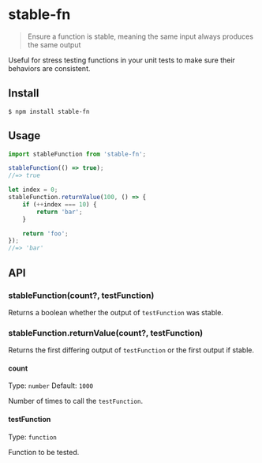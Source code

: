 # stable-fn

> Ensure a function is stable, meaning the same input always produces the same output

Useful for stress testing functions in your unit tests to make sure their behaviors are consistent.

## Install

```
$ npm install stable-fn
```

## Usage

```js
import stableFunction from 'stable-fn';

stableFunction(() => true);
//=> true

let index = 0;
stableFunction.returnValue(100, () => {
	if (++index === 10) {
		return 'bar';
	}

	return 'foo';
});
//=> 'bar'
```

## API

### stableFunction(count?, testFunction)

Returns a boolean whether the output of `testFunction` was stable.

### stableFunction.returnValue(count?, testFunction)

Returns the first differing output of `testFunction` or the first output if stable.

#### count

Type: `number`
Default: `1000`

Number of times to call the `testFunction`.

#### testFunction

Type: `function`

Function to be tested.
